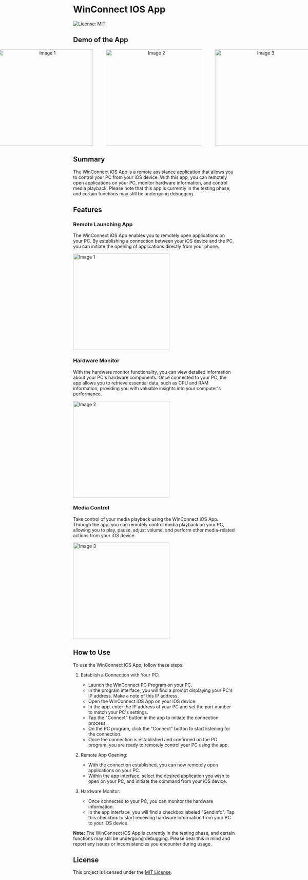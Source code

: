 # WinConnect IOS App

[![License: MIT](https://img.shields.io/badge/License-MIT-yellow.svg)](https://opensource.org/licenses/MIT)

## Demo of the App

<p align="center" style="display: flex; justify-content: center; gap: 40px;">
  <img src="https://github.com/weibaozi/WinConnect/assets/123599069/8b657d5a-1859-41a0-a604-00fed577c7fe" alt="Image 1" width="300" />
  <img src="https://github.com/weibaozi/WinConnect/assets/123599069/f3986bd0-1f99-4044-bd12-a62b75279d67" alt="Image 2" width="300" />
  <img src="https://github.com/weibaozi/WinConnect/assets/123599069/ca339bae-f1f8-45b2-8762-c3d3e2611604" alt="Image 3" width="300" />
</p>


## Summary
The WinConnect iOS App is a remote assistance application that allows you to control your PC from your iOS device. With this app, you can remotely open applications on your PC, monitor hardware information, and control media playback. Please note that this app is currently in the testing phase, and certain functions may still be undergoing debugging.

## Features

### Remote Launching App 

The WinConnect iOS App enables you to remotely open applications on your PC. By establishing a connection between your iOS device and the PC, you can initiate the opening of applications directly from your phone.

<img src="https://github.com/weibaozi/WinConnect/assets/123599069/8b657d5a-1859-41a0-a604-00fed577c7fe" alt="Image 1" width="300" />


### Hardware Monitor

With the hardware monitor functionality, you can view detailed information about your PC's hardware components. Once connected to your PC, the app allows you to retrieve essential data, such as CPU and RAM information, providing you with valuable insights into your computer's performance.

<img src="https://github.com/weibaozi/WinConnect/assets/123599069/f3986bd0-1f99-4044-bd12-a62b75279d67" alt="Image 2" width="300" />

### Media Control

Take control of your media playback using the WinConnect iOS App. Through the app, you can remotely control media playback on your PC, allowing you to play, pause, adjust volume, and perform other media-related actions from your iOS device.

<img src="https://github.com/weibaozi/WinConnect/assets/123599069/ca339bae-f1f8-45b2-8762-c3d3e2611604" alt="Image 3" width="300" />

## How to Use

To use the WinConnect iOS App, follow these steps:

1. Establish a Connection with Your PC:
   - Launch the WinConnect PC Program on your PC.
   - In the program interface, you will find a prompt displaying your PC's IP address. Make a note of this IP address.
   - Open the WinConnect iOS App on your iOS device.
   - In the app, enter the IP address of your PC and set the port number to match your PC's settings.
   - Tap the "Connect" button in the app to initiate the connection process.
   - On the PC program, click the "Connect" button to start listening for the connection.
   - Once the connection is established and confirmed on the PC program, you are ready to remotely control your PC using the app.

2. Remote App Opening:
   - With the connection established, you can now remotely open applications on your PC.
   - Within the app interface, select the desired application you wish to open on your PC, and initiate the command from your iOS device.

3. Hardware Monitor:
   - Once connected to your PC, you can monitor the hardware information.
   - In the app interface, you will find a checkbox labeled "SendInfo". Tap this checkbox to start receiving hardware information from your PC to your iOS device.

**Note:** The WinConnect iOS App is currently in the testing phase, and certain functions may still be undergoing debugging. Please bear this in mind and report any issues or inconsistencies you encounter during usage.


## License

This project is licensed under the [MIT License](LICENSE).


